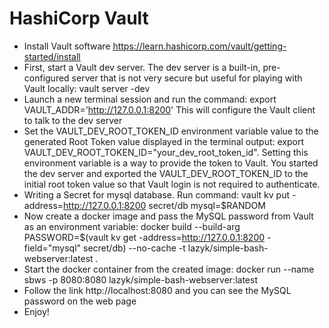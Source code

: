 # HashiCorp Vault
  
- Install Vault software https://learn.hashicorp.com/vault/getting-started/install
- First, start a Vault dev server. The dev server is a built-in, pre-configured server that is not very secure but useful for playing with Vault locally: vault server -dev
- Launch a new terminal session and run the command: export VAULT_ADDR='http://127.0.0.1:8200' This will configure the Vault client to talk to the dev server
- Set the VAULT_DEV_ROOT_TOKEN_ID environment variable value to the generated Root Token value displayed in the terminal output: export VAULT_DEV_ROOT_TOKEN_ID="your_dev_root_token_id". Setting this environment variable is a way to provide the token to Vault. You started the dev server and exported the VAULT_DEV_ROOT_TOKEN_ID to the initial root token value so that Vault login is not required to authenticate.
- Writing a Secret for mysql database. Run command: vault kv put -address=http://127.0.0.1:8200 secret/db mysql=$RANDOM
- Now create a docker image and pass the MySQL password from Vault as an environment variable: docker build --build-arg PASSWORD=$(vault kv get -address=http://127.0.0.1:8200 -field="mysql" secret/db) --no-cache -t lazyk/simple-bash-webserver:latest .
- Start the docker container from the created image: docker run --name sbws -p 8080:8080 lazyk/simple-bash-webserver:latest
- Follow the link http://localhost:8080 and you can see the MySQL password on the web page
- Enjoy!
